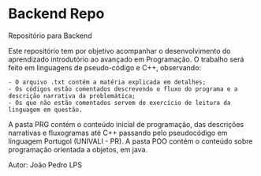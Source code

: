 # Backend Repo
Repositório para Backend

Este repositório tem por objetivo acompanhar o desenvolvimento do aprendizado introdutório ao avançado em Programação.
O trabalho será feito em linguagens de pseudo-código e C++, observando:

	- O arquivo .txt contém a matéria explicada em detalhes;
	- Os códigos estão comentados descrevendo o fluxo do programa e a descrição narrativa da problemática;
	- Os que não estão comentados servem de exercício de leitura da linguagem em questão.

A pasta PRG contém o conteúdo inicial de programação, das descrições narrativas e fluxogramas até C++ passando pelo
pseudocódigo em linguagem Portugol (UNIVALI - PR).
A pasta POO contém o conteúdo sobre programação orientada a objetos, em java.

Autor: João Pedro LPS
